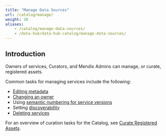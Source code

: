```yaml
---
title: "Manage Data Sources"
url: /catalog/manage/
weight: 30
aliases:
    - /catalog/manage-data-sources/
    - /data-hub/data-hub-catalog/manage-data-sources/
---
```

## Introduction

Owners of services, Curators, and Mendix Admins can manage, or curate, registered assets.

Common tasks for managing services include the following:

* [Editing metadata](/catalog/manage/curate/#curate-application)
* [Changing an owner](/catalog/manage/curate/#changing-owners) 
* Using [semantic numbering for service versions](/refguide/consumed-odata-service/#semantic)
* Setting [discoverability](/catalog/manage/curate/#discoverability)
* [Deleting services](/catalog/manage/curate/#delete-data-source)

For an overview of curation tasks for the Catalog, see [Curate Registered Assets](/catalog/manage/curate/).
